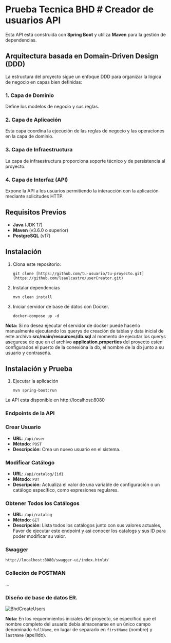 # Prueba Tecnica BHD # Creador de usuarios API

Esta API está construida con **Spring Boot** y utiliza **Maven** para la gestión de dependencias.

## Arquitectura basada en Domain-Driven Design (DDD)

La estructura del proyecto sigue un enfoque DDD para organizar la lógica de negocio en capas bien definidas:

### 1. Capa de Dominio
Define los modelos de negocio y sus reglas.

### 2. Capa de Aplicación
Esta capa coordina la ejecución de las reglas de negocio y las operaciones en la capa de dominio.

### 3. Capa de Infraestructura
La capa de infraestructura proporciona soporte técnico y de persistencia al proyecto.

### 4. Capa de Interfaz (API)
Expone la API a los usuarios permitiendo la interacción con la aplicación mediante solicitudes HTTP.

## Requisitos Previos
- **Java** (JDK 17)
- **Maven** (v3.6.0 o superior)
- **PostgreSQL** (v17)

## Instalación
1. Clona este repositorio:
   ```
   git clone [https://github.com/tu-usuario/tu-proyecto.git](https://github.com/lsaulcastro/userCreator.git)
    ```
2. Instalar dependencias
   ```
   mvn clean install
    ```
3. Iniciar servidor de base de datos con Docker.
   ```
   docker-compose up -d
   ```
  **Nota:** Si no desea ejecutar el servidor de docker puede hacerlo manualmente ejecutando los querys de creación de tablas y data inicial
  de este archivo **src/main/resources/db.sql** al momento de ejecutar los querys asegurese de que en el archivo **application.properties** del proyecto
  esten configurados el puerto de la conexióna la db, el nombre de la db junto a su usuario y contraseña.

## Instalación y Prueba

1. Ejecutar la aplicación
   ```
   mvn spring-boot:run
La API esta disponible en http://localhost:8080

### Endpoints de la API

### Crear Usuario
- **URL**: `/api/user`
- **Método**: `POST`
- **Descripción**: Crea un nuevo usuario en el sistema.

### Modificar Catálogo
- **URL**: `/api/catalog/{id}`
- **Método**: `PUT`
- **Descripción**: Actualiza el valor de una variable de configuración o un catálogo específico, como expresiones regulares.

### Obtener Todos los Catálogos
- **URL**: `/api/catalog`
- **Método**: `GET`
- **Descripción**: Lista todos los catálogos junto con sus valores actuales, Favor de ejecutar este endpoint y asi conocer los catalogs y sus ID para poder modificar su valor.

### Swagger
  ```
  http://localhost:8080/swagger-ui/index.html#/
  ```
### Colleción de POSTMAN
 ... 
 
### Diseño de base de datos ER.
![BhdCreateUsers](https://github.com/user-attachments/assets/8d4c8e6e-e243-4e95-ba3b-b50418754304)

**Nota:** En los requerimientos iniciales del proyecto, se especificó que el nombre completo del usuario debía almacenarse en un único campo denominado
`fullName`, en lugar de separarlo en `firstName` (nombre) y `lastName` (apellido).

